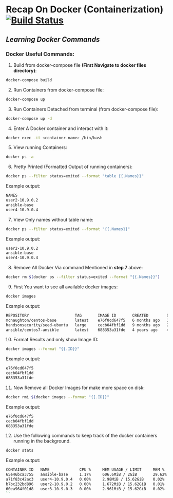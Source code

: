 # Recap On Docker (Containerization)[![Build Status](https://travis-ci.org/joemccann/dillinger.svg?branch=master)](https://travis-ci.org/joemccann/dillinger)
## *Learning Docker Commands*


### Docker Useful Commands:

 1. Build from docker-compose file **(First Navigate to docker files directory)**:
 ```bash
docker-compose build
 ```
 2. Run Containers from docker-compose file:
```bash
docker-compose up
```
 3. Run Containers Detached from terminal (from docker-compose file):
```bash
docker-compose up -d
```
 4. Enter A Docker container and interact with it:
```bash
docker exec -it <container-name> /bin/bash
```
5. View running Containers:
```bash
docker ps -a
```
6. Pretty Printed (Formatted Output of running containers):
```bash
docker ps --filter status=exited --format "table {{.Names}}"
```
Example output:
```bash
NAMES
user2-10.9.0.2
ansible-base
user4-10.9.0.4
```
7. View Only names without table name:
```bash
docker ps --filter status=exited --format "{{.Names}}"
```
Example output:
```bash
user2-10.9.0.2
ansible-base
user4-10.9.0.4
```
8. Remove All Docker Via command Mentioned in **step 7** above:
```bash
docker rm $(docker ps --filter status=exited --format "{{.Names}}")
```
9. First You want to see all available docker images:
```bash
docker images
```
Example output:
```bash
REPOSITORY                    TAG       IMAGE ID       CREATED        SIZE
mcnaughton/centos-base        latest    e76f0cd647f5   6 months ago   1.25GB
handsonsecurity/seed-ubuntu   large     cecb04fbf1dd   9 months ago   264MB
ansible/centos7-ansible       latest    688353a31fde   4 years ago    447MB
```

10. Format Results and only show Image ID:
```bash
docker images --format "{{.ID}}"
```
Example output:
```bash
e76f0cd647f5
cecb04fbf1dd
688353a31fde
```
11. Now Remove all Docker Images for make more space on disk:
```bash
docker rmi $(docker images --format "{{.ID}}"
```
Example output:
```bash
e76f0cd647f5
cecb04fbf1dd
688353a31fde
```

12. Use the following commands to keep track of the docker containers running in the background.
```bash
docker stats
```
Example output:
```bash
CONTAINER ID   NAME             CPU %     MEM USAGE / LIMIT     MEM %     NET I/O       BLOCK I/O         PIDS
65e46bca3755   ansible-base     1.17%     606.6MiB / 2GiB       29.62%    0B / 0B       1.51GB / 2.82GB   228
a71f83c42ac3   user4-10.9.0.4   0.00%     2.98MiB / 15.62GiB    0.02%     6.02kB / 0B   0B / 0B           1
b7bc232bd896   user2-10.9.0.2   0.00%     1.672MiB / 15.62GiB   0.01%     6.02kB / 0B   0B / 0B           1
60ea964f01d8   user3-10.9.0.3   0.00%     2.961MiB / 15.62GiB   0.02%     6.02kB / 0B   0B / 0B           1
``